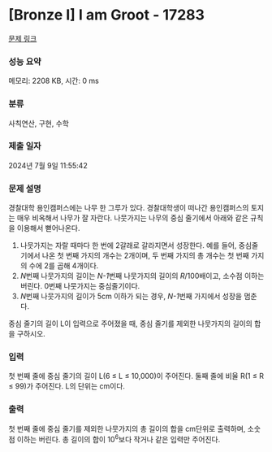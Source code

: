 # [Bronze I] I am Groot - 17283 

[문제 링크](https://www.acmicpc.net/problem/17283) 

### 성능 요약

메모리: 2208 KB, 시간: 0 ms

### 분류

사칙연산, 구현, 수학

### 제출 일자

2024년 7월 9일 11:55:42

### 문제 설명

<p>경찰대학 용인캠퍼스에는 나무 한 그루가 있다. 경찰대학생이 떠나간 용인캠퍼스의 토지는 매우 비옥해서 나무가 잘 자란다. 나뭇가지는 나무의 중심 줄기에서 아래와 같은 규칙을 이용해서 뻗어나온다.</p>

<ol>
	<li>나뭇가지는 자랄 때마다 한 번에 2갈래로 갈라지면서 성장한다. 예를 들어, 중심줄기에서 나온 첫 번째 가지의 개수는 2개이며, 두 번째 가지의 총 개수는 첫 번째 가지의 수에 2를 곱해 4개이다.</li>
	<li><em>N</em>번째 나뭇가지의 길이는 <em>N-1</em>번째 나뭇가지의 길이의 <em>R</em>/100배이고, 소수점 이하는 버린다. 0번째 나뭇가지는 중심줄기이다.</li>
	<li><em>N</em>번째 나뭇가지의 길이가 5cm 이하가 되는 경우, <em>N-1</em>번째 가지에서 성장을 멈춘다.</li>
</ol>

<p>중심 줄기의 길이 L이 입력으로 주어졌을 때, 중심 줄기를 제외한 나뭇가지의 길이의 합을 구하시오.</p>

### 입력 

 <p>첫 번째 줄에 중심 줄기의 길이 L(6 ≤ L ≤ 10,000)이 주어진다. 둘째 줄에 비율 R(1 ≤ R ≤ 99)가 주어진다. L의 단위는 cm이다.</p>

### 출력 

 <p>첫 번째 줄에 중심 줄기를 제외한 나뭇가지의 총 길이의 합을 cm단위로 출력하며, 소숫점 이하는 버린다. 총 길이의 합이 10<sup>6</sup>보다 작거나 같은 입력만 주어진다.</p>

